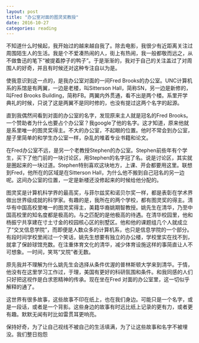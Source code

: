 ```yaml
---
layout: post
title: "办公室对面的图灵奖教授"
date: 2016-10-27
categories: reading
---
```

不知道什么时候起，我开始过的越来越自我了。除去电影，我很少有近距离关注过周围陌生人的生活。我是个不爱凑热闹的人，街上有热闹，我一般都敬而远之，从不做鲁迅的笔下“被提着脖子的鸭子”。于是渐渐的，我对于自己的关注盖过了对周围人的好奇，并且有时候还对这种专注自以为是。

使我意识到这一点的，是我办公室对面的一间Fred Brooks的办公室。UNC计算机系的系馆是有两翼，一边是老楼，叫Sitterson Hall，简称SN，另一边是新修的，叫Fred Brooks Building，简称FB。两翼内外贯通，看不出是两个楼。系里开学典礼的时候，只说了这是两翼不是同时修的，也没有提过这两个名字的起源。

直到我偶然间看到对面的办公室的名字，发现原来主人就是冠名的Fred Brooks。一个赞助者为什么也要占个办公室？我google了他的名字。这才知道，原来他就是系里唯一的图灵奖得主。不大的办公室，不起眼的位置。他时不常会到办公室，屋子里简单的和学生办公室一样，杂乱的堆着专业书籍和论文。

在Fred办公室不远，是另一个老教授Stephen的办公室。Stephen前些年有个学生，买下了他门前的一块讨论区，用Stephen的名字冠了名。说是讨论区，其实就是圈起来的一块过道。Stephen特别喜欢这块地方，上课、开会都要用这里。联想到Fred，他所在的区域是在Sitterson Hall，为什么他不搬到自己冠名的另一边呢。这间办公室的位置，一定是新楼还没修起来的时候给他分配的。

图灵奖是计算机科学界的最高奖，与菲尔兹奖和诺贝尔奖一样，都是表彰在学术界做出世界级成就的科学家。有趣的是，我所在的两个学校，都有图灵奖的得主。清华有中国高校里唯一的图灵奖得主，美籍华裔姚期智教授。姚先生在清华，乃至中国高校里的知名度都是极高的。与之匹配的是他极高的待遇。在清华校园里，他和杨振宁共享建在寸土寸金的校园核心区的别墅区。他和他的课题组几个人就成立了“交叉信息学院”，而即便是人数众多的计算机系，也只是信息学院的一个部分。有段时间学校里闹过一个笑话，姚先生想要有独立的办公楼，学校里实在找不到，就拿了保龄球馆充数。在注重体育文化的清华，减少体育设施这样的事简直让人不可想象。一时间，笑骂“叉院”者无数。

原先我并不理解为什么姚先生会选择从条件优渥的普林斯顿大学来到清华。于情，他没有在这里学习工作过，于理，美国有更好的科研氛围和条件。和我同感的人们只好把这视作是白求恩精神的传承。现在坐在Fred 对面的办公室里，这一切似乎解释的通了。

这世界有很多故事，这些故事不印在纸上，也在我们身边。可能只是一个名字，或是一段话，或者是一个背影。这些身边的故事有时远比纸上记录的更有力，或者更有趣。默默无闻有时比如雷贯耳更响亮。

保持好奇，为了让自己视线不被自己的生活填满，为了让这些故事和名字不被埋没。我们整日抱怨
